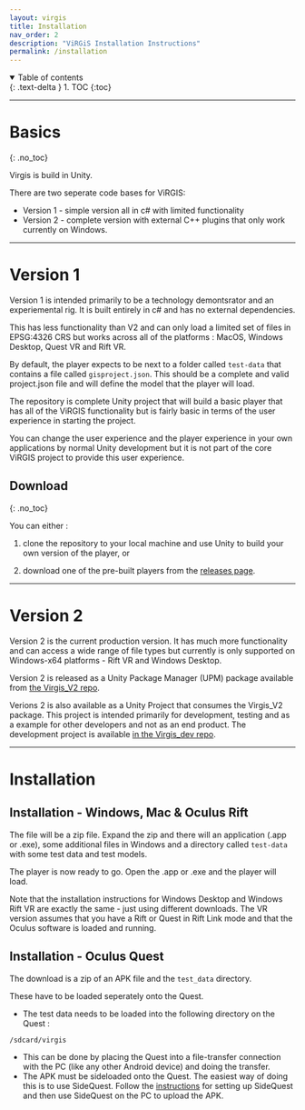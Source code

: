 ```yaml
---
layout: virgis
title: Installation
nav_order: 2
description: "ViRGiS Installation Instructions"
permalink: /installation
---
```


<details open markdown="block">
  <summary>
    Table of contents
  </summary>
  {: .text-delta }
1. TOC
{:toc}
</details>

---

# Basics
{: .no_toc}

Virgis is build in Unity.

There are two seperate code bases for ViRGIS:

- Version 1 - simple version all in c# with limited functionality
- Version 2 - complete version with external C++ plugins that only work currently on Windows.

---

# Version 1

Version 1 is intended primarily to be a technology demontsrator and an experiemental rig. It is built entirely in c# and has no external dependencies.

This has less functionality than V2 and can only load a limited set of files in EPSG:4326 CRS but works across all of the platforms : MacOS, Windows Desktop, Quest VR and Rift VR.

By default, the player expects to be next to a folder called `test-data` that contains a file called `gisproject.json`. This should be a complete and valid project.json file and will define the model that the player will load.

The repository is complete Unity project that will build a basic player that has all of the ViRGIS functionality but is fairly basic in terms of the user experience in starting the project.

You can change the user experience and the player experience in your own applications by normal Unity development but it is not part of the core ViRGIS project to provide this user experience.

## Download
{: .no_toc}

You can either :

1. clone the repository to your local machine and use Unity to build your own version of the player, or

1. download one of the pre-built players from the [releases page](https://github.com/ViRGIS-Team/ViRGIS/releases).

---

# Version 2

Version 2 is the current production version. It has much more functionality and can access a wide range of file types but currently is only supported on Windows-x64 platforms - Rift VR and Windows Desktop.

Version 2 is released as a Unity Package Manager (UPM) package available from  [the Virgis_V2 repo](https://github.com/ViRGIS-Team/ViRGiS_v2).

Verions 2 is also available as a Unity Project that consumes the Virgis_V2 package. This project is intended primarily for development, testing and as a example for other developers and not as an end product. The development project is available [in the Virgis_dev repo](https://github.com/ViRGIS-Team/ViRGiS_Dev).


---

# Installation

## Installation - Windows, Mac & Oculus Rift 

The file will be a zip file. Expand the zip and there will an application (.app or .exe), some additional files in Windows and a directory called `test-data` with some test data and test models.

The player is now ready to go. Open the .app or .exe and the player will load.

Note that the installation instructions for Windows Desktop and Windows Rift VR are exactly the same - just using different downloads. The VR version assumes that you have a Rift or Quest in Rift Link mode and that the Oculus software is loaded and running.

## Installation - Oculus Quest

The download is a zip of an APK file and the `test_data` directory.

These have to be loaded seperately onto the Quest.

- The test data needs to be loaded into the following directory on the Quest :

```
/sdcard/virgis
```

- This can be done by placing the Quest into a file-transfer connection with the PC (like any other Android device) and doing the transfer.
- The APK must be sideloaded onto the Quest. The easiest way of doing this is to use SideQuest. Follow the [instructions](https://sidequestvr.com/setup-howto) for setting up SideQuest and then use SideQuest on the PC to upload the APK. 
